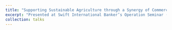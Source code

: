```yaml
---
title: "Supporting Sustainable Agriculture through a Synergy of Commercial and Investment Banking"
excerpt: "Presented at Swift International Banker’s Operation Seminar (2024) <br/><img src='/images/SIBOS.png'>"
collection: talks
---
```


